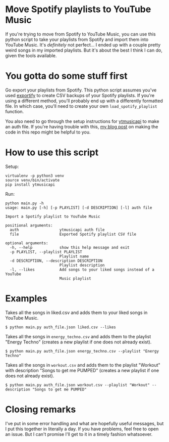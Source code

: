 # Move Spotify playlists to YouTube Music

If you're trying to move from Spotify to YouTube Music, you can use this python script to take your playlists from Spotify and import them into YouTube Music.
It's _definitely_ not perfect... I ended up with a couple pretty weird songs in my imported playlists.
But it's about the best I think I can do, given the tools available.

# You gotta do some stuff first

Go export your playlists from Spotify.
This python script assumes you've used [exportify](https://github.com/watsonbox/exportify) to create CSV backups of your Spotify playlists.
If you're using a different method, you'll probably end up with a differently formatted file.
In which case, you'll need to create your own `load_spotify_playlist` function.

You also need to go through the setup instructions for [ytmusicapi](https://ytmusicapi.readthedocs.io/en/stable/setup/index.html) to make an auth file.
If you're having trouble with this, [my blog post](https://dev.to/dizzyspi/creating-a-spotify-to-youtube-music-playlist-converter-f39) on making the code in this repo might be helpful to you.

# How to use this script

Setup:

```
virtualenv -p python3 venv
source venv/bin/activate
pip install ytmusicapi
```

Run:

```
python main.py -h
usage: main.py [-h] [-p PLAYLIST] [-d DESCRIPTION] [-l] auth file

Import a Spotify playlist to YouTube Music

positional arguments:
  auth                  ytmusicapi auth file
  file                  Exported Spotify playlist CSV file

optional arguments:
  -h, --help            show this help message and exit
  -p PLAYLIST, --playlist PLAYLIST
                        Playlist name
  -d DESCRIPTION, --description DESCRIPTION
                        Playlist description
  -l, --likes           Add songs to your liked songs instead of a YouTube
                        Music playlist
```

# Examples

Takes all the songs in liked.csv and adds them to your liked songs in YouTube Music.
```
$ python main.py auth_file.json liked.csv --likes
```

Takes all the songs in `energy_techno.csv` and adds them to the playlist "Energy Techno" (creates a new playlist if one does not already exist).
```
$ python main.py auth_file.json energy_techno.csv --playlist "Energy Techno"
```

Takes all the songs in `workout.csv` and adds them to the playlist "Workout" with description "Songs to get me PUMPED" (creates a new playlist if one does not already exist).
```
$ python main.py auth_file.json workout.csv --playlist "Workout" --description "Songs to get me PUMPED"
```

# Closing remarks
I've put in some error handling and what are hopefully useful messages, but I put this together in literally a day.
If you have problems, feel free to open an issue.
But I can't promise I'll get to it in a timely fashion whatsoever.
